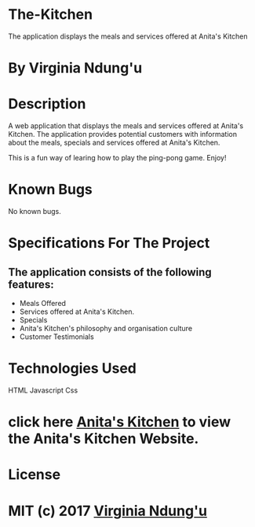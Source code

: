 # The-Kitchen
The application displays the meals and services offered at Anita's Kitchen

# By Virginia Ndung'u

# Description
A web application that displays the meals and services offered at Anita's Kitchen.
The application provides potential customers with information about the meals, specials and services offered at Anita's Kitchen.

This is a fun way of learing how to play the ping-pong game.
Enjoy!

# Known Bugs

No known bugs.

# Specifications For The Project

## The application consists of the following features:

- Meals Offered
- Services offered at Anita's Kitchen.
- Specials 
- Anita's Kitchen's philosophy and organisation culture
- Customer Testimonials

# Technologies Used

HTML
Javascript
Css

#  click here [Anita's Kitchen](https://virginiandungu1.github.io/The-Kitchen/) to view the Anita's Kitchen Website.
# License

# MIT (c) 2017 [Virginia Ndung'u](https://github.com/VirginiaNdungu1/The-Kitchen)
